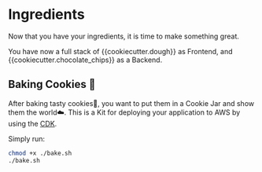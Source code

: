 # Ingredients

Now that you have your ingredients, it is time to make something great.

You have now a full stack of {{cookiecutter.dough}} as Frontend, and {{cookiecutter.chocolate_chips}} as a Backend. 

## Baking Cookies 🍪

After baking tasty cookies🍪, you want to put them in a Cookie Jar and show them the world☁️.
This is a Kit for deploying your application to AWS by using the [CDK](https://docs.aws.amazon.com/cdk/latest/guide/home.html).

Simply run:

```bash
chmod +x ./bake.sh
./bake.sh
```
